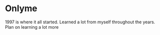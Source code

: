 # Onlyme
1997 is where it all started. Learned a lot from myself throughout the years. Plan on learning a lot more
